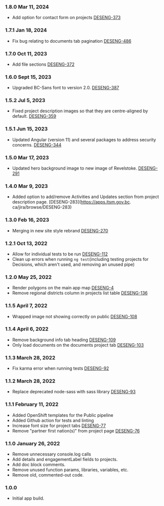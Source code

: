 ### 1.8.0 Mar 11, 2024
* Add option for contact form on projects [DESENG-373](https://apps.itsm.gov.bc.ca/jira/browse/DESENG-373)

### 1.7.1 Jan 18, 2024
* Fix bug relating to documents tab pagination [DESENG-486](https://apps.itsm.gov.bc.ca/jira/browse/DESENG-486)

### 1.7.0 Oct 11, 2023
* Add file sections [DESENG-372](https://apps.itsm.gov.bc.ca/jira/browse/DESENG-372)

### 1.6.0 Sept 15, 2023
* Upgraded BC-Sans font to version 2.0. [DESENG-387](https://apps.itsm.gov.bc.ca/jira/browse/DESENG-387)

### 1.5.2 Jul 5, 2023
* Fixed project description images so that they are centre-aligned by default. [DESENG-359](https://apps.itsm.gov.bc.ca/jira/browse/DESENG-359)

### 1.5.1 Jun 15, 2023
* Updated Angular (version 11) and several packages to address security concerns. [DESENG-344](https://apps.itsm.gov.bc.ca/jira/browse/DESENG-344)

### 1.5.0 Mar 17, 2023
* Updated hero background image to new image of Revelstoke. [DESENG-291](https://apps.itsm.gov.bc.ca/jira/browse/DESENG-291)

### 1.4.0 Mar 9, 2023
* Added option to add/remove Activities and Updates section from project description page. [DESENG-283](https://apps.itsm.gov.bc.
ca/jira/browse/DESENG-283)

### 1.3.0 Feb 16, 2023
* Merging in new site style rebrand [DESENG-270](https://apps.itsm.gov.bc.ca/jira/browse/DESENG-270)

### 1.2.1 Oct 13, 2022
* Allow for individual tests to be run [DESENG-112](https://apps.itsm.gov.bc.ca/jira/browse/DESENG-112)
* Clean up errors when running `ng test`(including testing projects for Decisions, which aren't used, and removing an unused pipe)

### 1.2.0 May 25, 2022
* Render polygons on the main app map [DESENG-4](https://apps.itsm.gov.bc.ca/jira/browse/DESENG-4)
* Remove regional districts column in projects list table [DESENG-136](https://apps.itsm.gov.bc.ca/jira/browse/DESENG-136)

### 1.1.5 April 7, 2022
* Wrapped image not showing correctly on public [DESENG-108](https://apps.itsm.gov.bc.ca/jira/browse/DESENG-108)

### 1.1.4 April 6, 2022
* Remove background info tab heading [DESENG-109](https://apps.itsm.gov.bc.ca/jira/browse/DESENG-109)
* Only load documents on the documents project tab [DESENG-103](https://apps.itsm.gov.bc.ca/jira/browse/DESENG-103)

### 1.1.3 March 28, 2022
* Fix karma error when running tests [DESENG-92](https://apps.itsm.gov.bc.ca/jira/browse/DESENG-92)

### 1.1.2 March 28, 2022
* Replace deprecated node-sass with sass library [DESENG-93](https://apps.itsm.gov.bc.ca/jira/browse/DESENG-93)

### 1.1.1 February 11, 2022
* Added OpenShift templates for the Public pipeline
* Added Github action for tests and linting
* Increase font size for project tabs [DESENG-77](https://apps.itsm.gov.bc.ca/jira/browse/DESENG-77)
* Remove "partner first nation(s)" from project page [DESENG-76](https://apps.itsm.gov.bc.ca/jira/browse/DESENG-76)

### 1.1.0 January 26, 2022
* Remove unnecessary console.log calls
* Add details and engagementLabel fields to projects.
* Add doc block comments.
* Remove unused function params, libraries, variables, etc.
* Remove old, commented-out code.

### 1.0.0 
* Initial app build.
